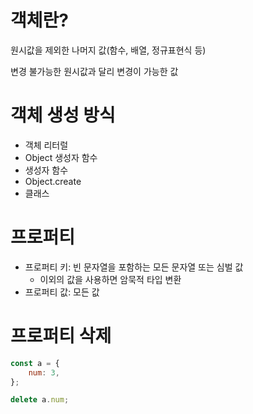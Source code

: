 # 객체란?

원시값을 제외한 나머지 값(함수, 배열, 정규표현식 등)

변경 불가능한 원시값과 달리 변경이 가능한 값

# 객체 생성 방식

- 객체 리터럴
- Object 생성자 함수
- 생성자 함수
- Object.create
- 클래스

# 프로퍼티

- 프로퍼티 키: 빈 문자열을 포함하는 모든 문자열 또는 심벌 값
    - 이외의 값을 사용하면 암묵적 타입 변환
- 프로퍼티 값: 모든 값

# 프로퍼티 삭제

```jsx
const a = {
	num: 3,
};

delete a.num;
```
